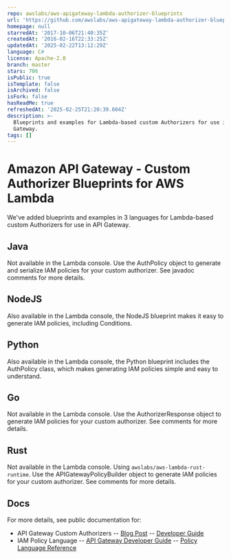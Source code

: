 ```yaml
---
repo: awslabs/aws-apigateway-lambda-authorizer-blueprints
url: 'https://github.com/awslabs/aws-apigateway-lambda-authorizer-blueprints'
homepage: null
starredAt: '2017-10-06T21:40:35Z'
createdAt: '2016-02-16T22:33:25Z'
updatedAt: '2025-02-22T13:12:29Z'
language: C#
license: Apache-2.0
branch: master
stars: 706
isPublic: true
isTemplate: false
isArchived: false
isFork: false
hasReadMe: true
refreshedAt: '2025-02-25T21:20:39.604Z'
description: >-
  Blueprints and examples for Lambda-based custom Authorizers for use in API
  Gateway.
tags: []
---
```


# Amazon API Gateway - Custom Authorizer Blueprints for AWS Lambda
We've added blueprints and examples in 3 languages for Lambda-based custom Authorizers for use in API Gateway.

## Java
Not available in the Lambda console. Use the AuthPolicy object to generate and serialize IAM policies for your custom authorizer. See javadoc comments for more details.

## NodeJS
Also available in the Lambda console, the NodeJS blueprint makes it easy to generate IAM policies, including Conditions.

## Python
Also available in the Lambda console, the Python blueprint includes the AuthPolicy class, which makes generating IAM policies simple and easy to understand.

## Go
Not available in the Lambda console. Use the AuthorizerResponse object to generate IAM policies for your custom authorizer. See comments for more details.

## Rust
Not available in the Lambda console. Using `awslabs/aws-lambda-rust-runtime`. Use the APIGatewayPolicyBuilder object to generate IAM policies for your custom authorizer. See comments for more details.

## Docs ##
For more details, see public documentation for:
- API Gateway Custom Authorizers -- [Blog Post](https://aws.amazon.com/blogs/compute/introducing-custom-authorizers-in-amazon-api-gateway/) -- [Developer Guide](http://docs.aws.amazon.com/apigateway/latest/developerguide/use-custom-authorizer.html)
- IAM Policy Language -- [API Gateway Developer Guide](http://docs.aws.amazon.com/apigateway/latest/developerguide/permissions.html) -- [Policy Language Reference](http://docs.aws.amazon.com/IAM/latest/UserGuide/reference_policies.html)
